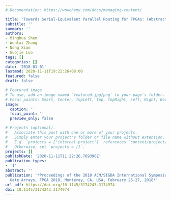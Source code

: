 ```yaml
---
# Documentation: https://wowchemy.com/docs/managing-content/

title: 'Towards Serial-Equivalent Parallel Routing for FPGAs: (Abstract Only)'
subtitle: ''
summary: ''
authors:
- Minghua Shen
- Wentai Zhang
- Nong Xiao
- Guojie Luo
tags: []
categories: []
date: '2018-01-01'
lastmod: 2020-11-11T19:22:26+08:00
featured: false
draft: false

# Featured image
# To use, add an image named `featured.jpg/png` to your page's folder.
# Focal points: Smart, Center, TopLeft, Top, TopRight, Left, Right, BottomLeft, Bottom, BottomRight.
image:
  caption: ''
  focal_point: ''
  preview_only: false

# Projects (optional).
#   Associate this post with one or more of your projects.
#   Simply enter your project's folder or file name without extension.
#   E.g. `projects = ["internal-project"]` references `content/project/deep-learning/index.md`.
#   Otherwise, set `projects = []`.
projects: []
publishDate: '2020-11-11T11:22:26.789390Z'
publication_types:
- '1'
abstract: ''
publication: '*Proceedings of the 2018 ACM/SIGDA International Symposium on Field-Programmable
  Gate Arrays, FPGA 2018, Monterey, CA, USA, February 25-27, 2018*'
url_pdf: https://doi.org/10.1145/3174243.3174974
doi: 10.1145/3174243.3174974
---
```

